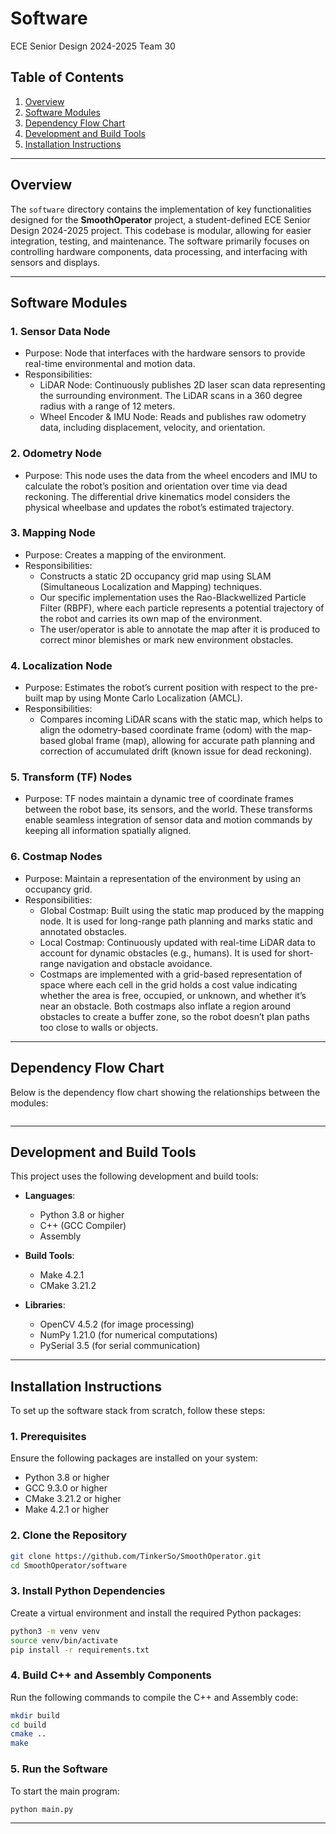 # Software
ECE Senior Design 2024-2025
Team 30

## Table of Contents
1. [Overview](#overview)
2. [Software Modules](#software-modules)
3. [Dependency Flow Chart](#dependency-flow-chart)
4. [Development and Build Tools](#development-and-build-tools)
5. [Installation Instructions](#installation-instructions)

---

## Overview
The `software` directory contains the implementation of key functionalities designed for the **SmoothOperator** project, a student-defined ECE Senior Design 2024-2025 project. This codebase is modular, allowing for easier integration, testing, and maintenance. The software primarily focuses on controlling hardware components, data processing, and interfacing with sensors and displays.

---

## Software Modules

### 1. **Sensor Data Node**
   - Purpose: Node that interfaces with the hardware sensors to provide real-time environmental and motion data.
   - Responsibilities:
     - LiDAR Node: Continuously publishes 2D laser scan data
representing the surrounding environment. The LiDAR scans in a
360 degree radius with a range of 12 meters.
     - Wheel Encoder & IMU Node: Reads and publishes raw odometry
data, including displacement, velocity, and orientation.
### 2. **Odometry Node**
   - Purpose: This node uses the data from the wheel encoders and IMU to calculate the
robot’s position and orientation over time via dead reckoning. The
differential drive kinematics model considers the physical wheelbase and
updates the robot’s estimated trajectory.
### 3. **Mapping Node**
   - Purpose: Creates a mapping of the environment.
   - Responsibilities:
     - Constructs a static 2D occupancy grid map using SLAM
(Simultaneous Localization and Mapping) techniques.
     - Our specific
implementation uses the Rao-Blackwellized Particle Filter (RBPF), where
each particle represents a potential trajectory of the robot and carries its
own map of the environment.
     - The
user/operator is able to annotate the map after it is produced to correct
minor blemishes or mark new environment obstacles.
### 4. **Localization Node**
   - Purpose: Estimates the robot’s current position with respect to the
pre-built map by using Monte Carlo Localization (AMCL).
   - Responsibilities:
     - Compares
incoming LiDAR scans with the static map, which helps to align the
odometry-based coordinate frame (odom) with the map-based global
frame (map), allowing for accurate path planning and correction of
accumulated drift (known issue for dead reckoning). 

### 5. **Transform (TF) Nodes**
   - Purpose: TF nodes maintain a dynamic tree of coordinate frames between
the robot base, its sensors, and the world. These transforms enable
seamless integration of sensor data and motion commands by keeping all
information spatially aligned.

### 6. **Costmap Nodes**
   - Purpose: Maintain a representation of the environment by using an occupancy grid.
   - Responsibilities:
     - Global Costmap: Built using the static map produced by the
mapping node. It is used for long-range path planning and marks
static and annotated obstacles.
     - Local Costmap: Continuously updated with real-time LiDAR data
to account for dynamic obstacles (e.g., humans). It is used for
short-range navigation and obstacle avoidance.
     - Costmaps are implemented with a grid-based representation of space
where each cell in the grid holds a cost value indicating whether the area is
free, occupied, or unknown, and whether it’s near an obstacle. Both
costmaps also inflate a region around obstacles to create a buffer zone, so
the robot doesn’t plan paths too close to walls or objects.


---

## Dependency Flow Chart

Below is the dependency flow chart showing the relationships between the modules:

```

```

---

## Development and Build Tools

This project uses the following development and build tools:

- **Languages**:
  - Python 3.8 or higher
  - C++ (GCC Compiler)
  - Assembly

- **Build Tools**:
  - Make 4.2.1
  - CMake 3.21.2

- **Libraries**:
  - OpenCV 4.5.2 (for image processing)
  - NumPy 1.21.0 (for numerical computations)
  - PySerial 3.5 (for serial communication)

---

## Installation Instructions

To set up the software stack from scratch, follow these steps:

### 1. Prerequisites
Ensure the following packages are installed on your system:
- Python 3.8 or higher
- GCC 9.3.0 or higher
- CMake 3.21.2 or higher
- Make 4.2.1 or higher

### 2. Clone the Repository
```bash
git clone https://github.com/TinkerSo/SmoothOperator.git
cd SmoothOperator/software
```

### 3. Install Python Dependencies
Create a virtual environment and install the required Python packages:
```bash
python3 -m venv venv
source venv/bin/activate
pip install -r requirements.txt
```

### 4. Build C++ and Assembly Components
Run the following commands to compile the C++ and Assembly code:
```bash
mkdir build
cd build
cmake ..
make
```

### 5. Run the Software
To start the main program:
```bash
python main.py
```

---
